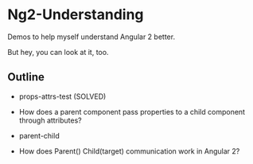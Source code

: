 # Ng2-Understanding

Demos to help myself understand Angular 2 better.

But hey, you can look at it, too.

## Outline

* props-attrs-test (SOLVED)
 - How does a parent component pass properties to a child component through attributes?
 
 
* parent-child
 - How does Parent() Child(target) communication work in Angular 2?